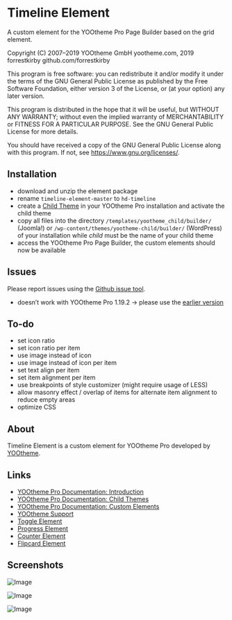 # Timeline Element

A custom element for the YOOtheme Pro Page Builder based on the grid element.

Copyright (C) 2007–2019 YOOtheme GmbH yootheme.com, 2019 forrestkirby github.com/forrestkirby

This program is free software: you can redistribute it and/or modify
it under the terms of the GNU General Public License as published by
the Free Software Foundation, either version 3 of the License, or
(at your option) any later version.

This program is distributed in the hope that it will be useful,
but WITHOUT ANY WARRANTY; without even the implied warranty of
MERCHANTABILITY or FITNESS FOR A PARTICULAR PURPOSE. See the
GNU General Public License for more details.

You should have received a copy of the GNU General Public License
along with this program. If not, see <https://www.gnu.org/licenses/>.

## Installation

- download and unzip the element package
- rename `timeline-element-master` to `hd-timeline`
- create a [Child Theme](https://yootheme.com/support/yootheme-pro/joomla/child-themes) in your YOOtheme Pro installation and activate the child theme
- copy all files into the directory `/templates/yootheme_child/builder/` (Joomla!) or `/wp-content/themes/yootheme-child/builder/` (WordPress) of your installation while *child* must be the name of your child theme
- access the YOOtheme Pro Page Builder, the custom elements should now be available

## Issues

Please report issues using the [Github issue tool](../../issues).

- doesn’t work with YOOtheme Pro 1.19.2 → please use the [earlier version](https://github.com/forrestkirby/timeline-element/tree/68eafea49db6bf588e44a33933d32638a071c60f)

## To-do

- set icon ratio
- set icon ratio per item
- use image instead of icon
- use image instead of icon per item
- set text align per item
- set item alignment per item
- use breakpoints of style customizer (might require usage of LESS)
- allow masonry effect / overlap of items for alternate item alignment to reduce empty areas
- optimize CSS

## About

Timeline Element is a custom element for YOOtheme Pro developed by [YOOtheme](https://yootheme.com).

## Links

- [YOOtheme Pro Documentation: Introduction](https://yootheme.com/support/yootheme-pro/joomla/introduction)
- [YOOtheme Pro Documentation: Child Themes](https://yootheme.com/support/yootheme-pro/joomla/child-themes)
- [YOOtheme Pro Documentation: Custom Elements](https://yootheme.com/support/yootheme-pro/joomla/custom-elements)
- [YOOtheme Support](https://yootheme.com/support)
- [Toggle Element](https://github.com/forrestkirby/toggle-element)
- [Progress Element](https://github.com/forrestkirby/progress-element)
- [Counter Element](https://github.com/forrestkirby/counter-element)
- [Flipcard Element](https://github.com/forrestkirby/flipcard-element)

## Screenshots

![Image](https://pionte.ch/yootheme/max/images/tutorial-timeline-2.jpg)

![Image](https://pionte.ch/yootheme/max/images/tutorial-timeline-3.jpg)

![Image](https://pionte.ch/yootheme/max/images/tutorial-timeline-4.jpg)
